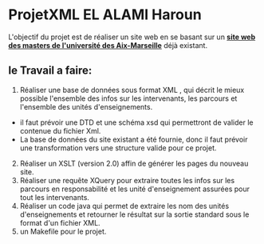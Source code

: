 # ProjetXML EL ALAMI Haroun
L'objectif du projet est de réaliser un site web en se basant sur un **[site web des masters de l'université des Aix-Marseille](http://masterinfo.univ-mrs.fr/)** déjà existant.
## le Travail a faire: 
1. Réaliser une base de données sous format XML , qui décrit le mieux possible l'ensemble des infos sur les intervenants, les parcours et l'ensemble des unités d'enseignements.
  * il faut prévoir une DTD et une schéma xsd qui permettront de valider le contenue du fichier Xml.
  * La base de données du site existant a été fournie, donc il faut prévoir une transformation vers une structure valide pour ce projet.
2. Réaliser un XSLT (version 2.0) affin de générer les pages du nouveau site.
3. Réaliser une requête XQuery pour extraire toutes les infos sur les parcours en responsabilité et les unité d'enseignement assurées pour tout les intervenants.
4. Réaliser un code java qui permet de extraire les nom des unités d'enseignements et retourner le résultat sur la sortie standard sous le format d'un fichier XML.
5. un Makefile pour le projet.
